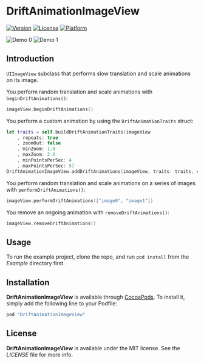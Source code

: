 # DriftAnimationImageView

[![Version](https://img.shields.io/cocoapods/v/DriftAnimationImageView.svg?style=flat)](http://cocoapods.org/pods/DriftAnimationImageView)
[![License](https://img.shields.io/cocoapods/l/DriftAnimationImageView.svg?style=flat)](http://cocoapods.org/pods/DriftAnimationImageView)
[![Platform](https://img.shields.io/cocoapods/p/DriftAnimationImageView.svg?style=flat)](http://cocoapods.org/pods/DriftAnimationImageView)

![Demo 0](https://raw.githubusercontent.com/hectr/DriftAnimationImageView/master/demo0.gif "Demo 0")
![Demo 1](https://raw.githubusercontent.com/hectr/DriftAnimationImageView/master/demo1.gif "Demo 1")

## Introduction

`UIImageView` subclass that performs slow translation and scale animations on its image.

You perform random translation and scale animations with `beginDriftAnimations()`:

```swift
imageView.beginDriftAnimations()
```

You perform a custom animation by using the `DriftAnimationTraits` struct:

```swift
let traits = self.buildDriftAnimationTraits(imageView
    , repeats: true
    , zoomOut: false
    , minZoom: 1.0
    , maxZoom: 2.0
    , minPointsPerSec: 4
    , maxPointsPerSec: 5)
DriftAnimationImageView.addDriftAnimations(imageView, traits: traits, completion: nil)
```

You perform random translation and scale animations on a series of images with `performDriftAnimations()`:

```swift
imageView.performDriftAnimations(["image0", "image1"])
```

You remove an ongoing animation with `removeDriftAnimations()`:

```swift
imageView.removeDriftAnimations()
```

## Usage

To run the example project, clone the repo, and run `pod install` from the *Example* directory first.

## Installation

**DriftAnimationImageView** is available through [CocoaPods](http://cocoapods.org). To install
it, simply add the following line to your Podfile:

```ruby
pod "DriftAnimationImageView"
```

## License

**DriftAnimationImageView** is available under the MIT license. See the *LICENSE* file for more info.

